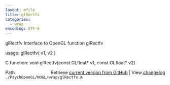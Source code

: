 ```yaml
---
layout: mfile
title: glRectfv
categories:
  - wrap
encoding: UTF-8
---
```


glRectfv  Interface to OpenGL function glRectfv

usage:  glRectfv\( v1, v2 \)

C function:  void glRectfv\(const GLfloat\* v1, const GLfloat\* v2\)


<div class="code_header" style="text-align:right;">
  <span style="float:left;">Path&nbsp;&nbsp;</span> <span class="counter">Retrieve <a href=
  "https://raw.github.com/Psychtoolbox-3/Psychtoolbox-3/beta/./PsychOpenGL/MOGL/wrap/glRectfv.m">current version from GitHub</a> | View <a href=
  "https://github.com/Psychtoolbox-3/Psychtoolbox-3/commits/beta/./PsychOpenGL/MOGL/wrap/glRectfv.m">changelog</a></span>
</div>
<div class="code">
  <code>./PsychOpenGL/MOGL/wrap/glRectfv.m</code>
</div>
